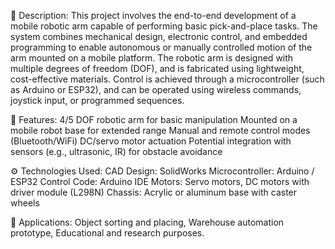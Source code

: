 📘 Description:
This project involves the end-to-end development of a mobile robotic arm capable of performing basic pick-and-place tasks. The system combines mechanical design, electronic control, and embedded programming to enable autonomous or manually controlled motion of the arm mounted on a mobile platform.
The robotic arm is designed with multiple degrees of freedom (DOF), and is fabricated using lightweight, cost-effective materials. Control is achieved through a microcontroller (such as Arduino or ESP32), and can be operated using wireless commands, joystick input, or programmed sequences.

🔧 Features:
4/5 DOF robotic arm for basic manipulation
Mounted on a mobile robot base for extended range
Manual and remote control modes (Bluetooth/WiFi)
DC/servo motor actuation
Potential integration with sensors (e.g., ultrasonic, IR) for obstacle avoidance

⚙️ Technologies Used:
CAD Design: SolidWorks 
Microcontroller: Arduino / ESP32
Control Code:  Arduino IDE
Motors: Servo motors, DC motors with driver module (L298N)
Chassis: Acrylic or aluminum base with caster wheels

🎯 Applications:
Object sorting and placing,
Warehouse automation prototype,
Educational and research purposes.

